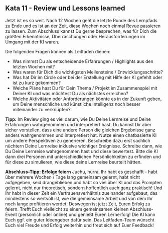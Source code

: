 ## Kata 11 - Review und Lessons learned

Jetzt ist es so weit. Nach 12 Wochen geht die letzte Runde des Lernpfads zu Ende und es ist an der Zeit, diese Wochen noch einmal Revue passieren zu lassen. Zum Abschluss kannst Du gerne besprechen, was für Dich die größten Erkenntnisse, Überraschungen oder Herausforderungen im Umgang mit der KI waren.

Die folgenden Fragen können als Leitfaden dienen:

- Was nimmst Du als entscheidende Erfahrungen / Highlights aus den letzten Wochen mit?
- Was waren für Dich die wichtigsten Meilensteine / Entwicklungsschritte?
- Was hat Dir im Circle oder bei der Erstellung mit Hilfe der KI gefehlt oder ist zu kurz gekommen?
- Welche Pläne hast Du für Dein Thema / Projekt im Zusammenspiel mit Deiner KI und was möchtest Du als nächstes erreichen?
- Welche Aktivitäten oder Anforderungen könnte es in der Zukunft geben, um Deine menschliche und künstliche Intelligenz noch besser miteinander zu verknüpfen?

**Tipp:** Im Review ging es viel darum, wie Du Deine Lernreise und Deine Erfahrungen wahrgenommen und interpretiert hast. Du kannst Dir aber sicher vorstellen, dass eine andere Person die gleichen Ergebnisse ganz anders wahrgenommen und interpretiert hat. Nutze einen chatbasierte KI um andere Perspektiven zu generieren. Beschreibe dazu erst sachlich nüchtern Deine Lernreise inklusive wichtiger Ereignisse. Schreibe dann, wie Du Deine Lernreise wahrgenommen hast und diese bewertest. Bitte die KI dann drei Personen mit unterschiedlichen Persönlichkeiten zu erfinden und für diese zu simulieren, wie diese deine Lernreise beurteilt hätten.

**Abschluss-Tipp: Erfolge feiern**
Juchu, hurra, Ihr habt es geschafft - habt über mehrere Wochen / Tage lang gemeinsam gelernt, habt nicht aufgegeben, seid drangeblieben und habt so viel über KI und das Prompten gelernt, nicht nur theoretisch, sondern hoffentlich auch ganz praktisch! Und Ihr habt in dieser Zeit ein Vertrauensverhältnis zueinander aufgebaut, das mindestens so wertvoll ist, wie die gemeinsame Arbeit und von dem Ihr noch lange profitieren werdet. Deswegen ist jetzt Zeit, Euren Erfolg zu feiern. Trefft Euch vielleicht zu einem gemeinsamen kleinen Abschluss-Event (persönlich oder online) und genießt Euren Lernerfolg! Die KI kann Euch ggf. ein guter Ideengeber dafür sein. Das Leitfaden-Team wünscht Euch viel Freude und Erfolg weiterhin und freut sich auf Euer Feedback!
